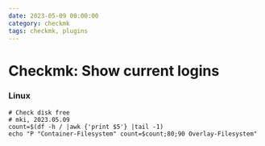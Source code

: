 ```yaml
--- 
date: 2023-05-09 00:00:00
category: checkmk
tags: checkmk, plugins
---
```

# Checkmk: Show current logins

### Linux

    # Check disk free
    # mki, 2023.05.09
    count=$(df -h / |awk {'print $5'} |tail -1)
    echo "P "Container-Filesystem" count=$count;80;90 Overlay-Filesystem"




